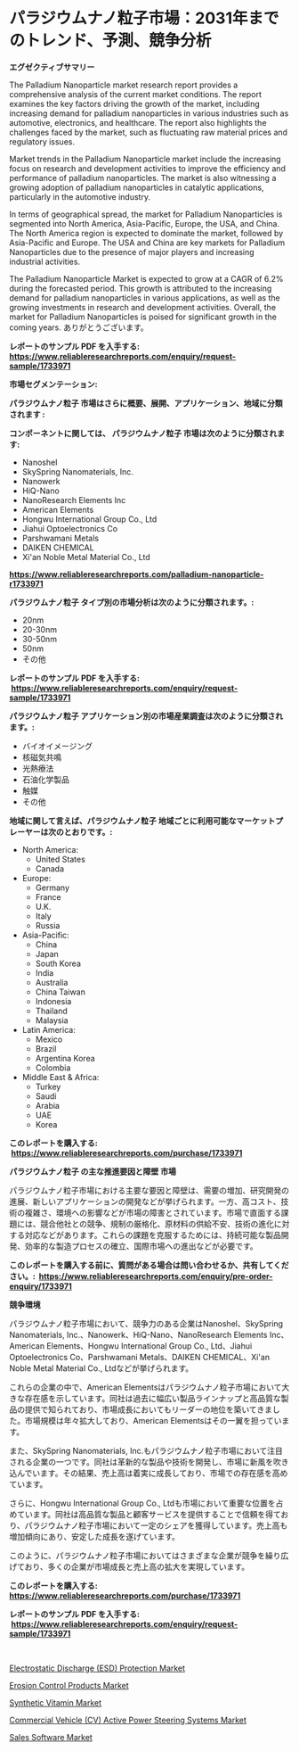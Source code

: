 <p><h1>パラジウムナノ粒子市場：2031年までのトレンド、予測、競争分析</h1></p><p><strong>エグゼクティブサマリー</strong></p>
<p><p>The Palladium Nanoparticle market research report provides a comprehensive analysis of the current market conditions. The report examines the key factors driving the growth of the market, including increasing demand for palladium nanoparticles in various industries such as automotive, electronics, and healthcare. The report also highlights the challenges faced by the market, such as fluctuating raw material prices and regulatory issues.</p><p>Market trends in the Palladium Nanoparticle market include the increasing focus on research and development activities to improve the efficiency and performance of palladium nanoparticles. The market is also witnessing a growing adoption of palladium nanoparticles in catalytic applications, particularly in the automotive industry.</p><p>In terms of geographical spread, the market for Palladium Nanoparticles is segmented into North America, Asia-Pacific, Europe, the USA, and China. The North America region is expected to dominate the market, followed by Asia-Pacific and Europe. The USA and China are key markets for Palladium Nanoparticles due to the presence of major players and increasing industrial activities.</p><p>The Palladium Nanoparticle Market is expected to grow at a CAGR of 6.2% during the forecasted period. This growth is attributed to the increasing demand for palladium nanoparticles in various applications, as well as the growing investments in research and development activities. Overall, the market for Palladium Nanoparticles is poised for significant growth in the coming years. ありがとうございます。</p></p>
<p><strong>レポートのサンプル PDF を入手する: <a href="https://www.reliableresearchreports.com/enquiry/request-sample/1733971">https://www.reliableresearchreports.com/enquiry/request-sample/1733971</a></strong></p>
<p><strong>市場セグメンテーション:</strong></p>
<p><strong> パラジウムナノ粒子 市場はさらに概要、展開、アプリケーション、地域に分類されます :</strong></p>
<p><strong>コンポーネントに関しては、 パラジウムナノ粒子 市場は次のように分類されます: &nbsp;</strong></p>
<p><ul><li>Nanoshel</li><li>SkySpring Nanomaterials, Inc.</li><li>Nanowerk</li><li>HiQ-Nano</li><li>NanoResearch Elements Inc</li><li>American Elements</li><li>Hongwu International Group Co., Ltd</li><li>Jiahui Optoelectronics Co</li><li>Parshwamani Metals</li><li>DAIKEN CHEMICAL</li><li>Xi'an Noble Metal Material Co., Ltd</li></ul></p>
<p><strong><a href="https://www.reliableresearchreports.com/palladium-nanoparticle-r1733971">https://www.reliableresearchreports.com/palladium-nanoparticle-r1733971</a></strong></p>
<p><strong> パラジウムナノ粒子 タイプ別の市場分析は次のように分類されます。:</strong></p>
<p><ul><li>20nm</li><li>20-30nm</li><li>30-50nm</li><li>50nm</li><li>その他</li></ul></p>
<p><strong>レポートのサンプル PDF を入手する: &nbsp;<a href="https://www.reliableresearchreports.com/enquiry/request-sample/1733971">https://www.reliableresearchreports.com/enquiry/request-sample/1733971</a></strong></p>
<p><strong> パラジウムナノ粒子 アプリケーション別の市場産業調査は次のように分類されます。:</strong></p>
<p><ul><li>バイオイメージング</li><li>核磁気共鳴</li><li>光熱療法</li><li>石油化学製品</li><li>触媒</li><li>その他</li></ul></p>
<p><strong>地域に関して言えば、パラジウムナノ粒子 地域ごとに利用可能なマーケットプレーヤーは次のとおりです。:</strong></p>
<p><ul>
    <li>
        North America:
        <ul>
            <li>United States</li>
            <li>Canada</li>
        </ul>
    </li>
    <li>
        Europe:
        <ul>
            <li>Germany</li>
            <li>France</li>
            <li>U.K.</li>
            <li>Italy</li>
            <li>Russia</li>
        </ul>
    </li>
    <li>
        Asia-Pacific:
        <ul>
            <li>China</li>
            <li>Japan</li>
            <li>South Korea</li>
            <li>India</li>
            <li>Australia</li>
            <li>China Taiwan</li>
            <li>Indonesia</li>
            <li>Thailand</li>
            <li>Malaysia</li>
        </ul>
    </li>
    <li>
        Latin America:
        <ul>
            <li>Mexico</li>
            <li>Brazil</li>
            <li>Argentina Korea</li>
            <li>Colombia</li>
        </ul>
    </li>
    <li>
        Middle East & Africa:
        <ul>
            <li>Turkey</li>
            <li>Saudi</li>
            <li>Arabia</li>
            <li>UAE</li>
            <li>Korea</li>
        </ul>
    </li>
    </ul></p>
<p><strong>このレポートを購入する: &nbsp;<a href="https://www.reliableresearchreports.com/purchase/1733971">https://www.reliableresearchreports.com/purchase/1733971</a></strong></p>
<p><strong>パラジウムナノ粒子 の主な推進要因と障壁 市場</strong></p>
<p><p>パラジウムナノ粒子市場における主要な要因と障壁は、需要の増加、研究開発の進展、新しいアプリケーションの開発などが挙げられます。一方、高コスト、技術の複雑さ、環境への影響などが市場の障害とされています。市場で直面する課題には、競合他社との競争、規制の厳格化、原材料の供給不安、技術の進化に対する対応などがあります。これらの課題を克服するためには、持続可能な製品開発、効率的な製造プロセスの確立、国際市場への進出などが必要です。</p></p>
<p><strong>このレポートを購入する前に、質問がある場合は問い合わせるか、共有してください。:&nbsp; <a href="https://www.reliableresearchreports.com/enquiry/pre-order-enquiry/1733971">https://www.reliableresearchreports.com/enquiry/pre-order-enquiry/1733971</a></strong></p>
<p><strong>競争環境</strong></p>
<p><p>パラジウムナノ粒子市場において、競争力のある企業はNanoshel、SkySpring Nanomaterials, Inc.、Nanowerk、HiQ-Nano、NanoResearch Elements Inc、American Elements、Hongwu International Group Co., Ltd、Jiahui Optoelectronics Co、Parshwamani Metals、DAIKEN CHEMICAL、Xi'an Noble Metal Material Co., Ltdなどが挙げられます。</p><p>これらの企業の中で、American Elementsはパラジウムナノ粒子市場において大きな存在感を示しています。同社は過去に幅広い製品ラインナップと高品質な製品の提供で知られており、市場成長においてもリーダーの地位を築いてきました。市場規模は年々拡大しており、American Elementsはその一翼を担っています。</p><p>また、SkySpring Nanomaterials, Inc.もパラジウムナノ粒子市場において注目される企業の一つです。同社は革新的な製品や技術を開発し、市場に新風を吹き込んでいます。その結果、売上高は着実に成長しており、市場での存在感を高めています。</p><p>さらに、Hongwu International Group Co., Ltdも市場において重要な位置を占めています。同社は高品質な製品と顧客サービスを提供することで信頼を得ており、パラジウムナノ粒子市場において一定のシェアを獲得しています。売上高も増加傾向にあり、安定した成長を遂げています。</p><p>このように、パラジウムナノ粒子市場においてはさまざまな企業が競争を繰り広げており、多くの企業が市場成長と売上高の拡大を実現しています。</p></p>
<p><strong>このレポートを購入する: &nbsp; <a href="https://www.reliableresearchreports.com/purchase/1733971">https://www.reliableresearchreports.com/purchase/1733971</a></strong></p>
<p><strong>レポートのサンプル PDF を入手する: &nbsp;<a href="https://www.reliableresearchreports.com/enquiry/request-sample/1733971">https://www.reliableresearchreports.com/enquiry/request-sample/1733971</a></strong><strong></strong></p>
<p>&nbsp;</p>
<p><p><a href="https://www.linkedin.com/pulse/electrostatic-discharge-esd-protection-market-share-amp-new-paxge?trackingId=3wYnMwy3jCjwxGTsT93QaA%3D%3D">Electrostatic Discharge (ESD) Protection Market</a></p><p><a href="https://issuu.com/reportprime-2/docs/erosion-control-products-market-size-2030.pptx">Erosion Control Products Market</a></p><p><a href="https://issuu.com/reportprime-2/docs/synthetic-vitamin-market-size-2030.pptx">Synthetic Vitamin Market</a></p><p><a href="https://www.linkedin.com/pulse/commercial-vehicle-cv-active-power-steering-systems-market-zenae?trackingId=6NpvYxFQ%2BZYAvJvaxa06GQ%3D%3D">Commercial Vehicle  (CV) Active Power Steering Systems Market</a></p><p><a href="https://github.com/vimar16th/Market-Research-Report-List-4/blob/main/sales-software-market.md">Sales Software Market</a></p></p>